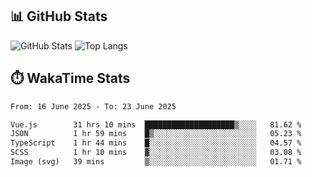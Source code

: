 ## 📊 GitHub Stats
![GitHub Stats](https://github-readme-stats.vercel.app/api?username=fe-brweb&show_icons=true&theme=shades-of-purple)
![Top Langs](https://github-readme-stats.vercel.app/api/top-langs/?username=fe-brweb&layout=compact&theme=shades-of-purple)

## ⏱️ WakaTime Stats
<!--START_SECTION:waka-->

```txt
From: 16 June 2025 - To: 23 June 2025

Vue.js        31 hrs 10 mins  ████████████████████▒░░░░   81.62 %
JSON          1 hr 59 mins    █▒░░░░░░░░░░░░░░░░░░░░░░░   05.23 %
TypeScript    1 hr 44 mins    █░░░░░░░░░░░░░░░░░░░░░░░░   04.57 %
SCSS          1 hr 10 mins    ▓░░░░░░░░░░░░░░░░░░░░░░░░   03.08 %
Image (svg)   39 mins         ▒░░░░░░░░░░░░░░░░░░░░░░░░   01.71 %
```

<!--END_SECTION:waka-->
